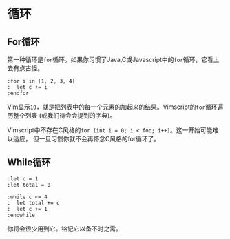 
循环
=======

For循环
---------

第一种循环是`for`循环。如果你习惯了Java,C或Javascript中的`for`循环，它看上去有点古怪。

    :for i in [1, 2, 3, 4]
    :  let c += i
    :endfor

Vim显示`10`，就是把列表中的每一个元素的加起来的结果。Vimscript的`for`循环遍历整个列表 (或我们待会会提到的字典)。

Vimscript中不存在C风格的`for (int i = 0; i < foo; i++)`。这一开始可能难以适应， 但一旦习惯你就不会再怀念C风格的for循环了。

While循环
-----------

    :let c = 1
    :let total = 0

    :while c <= 4
    :  let total += c
    :  let c += 1
    :endwhile

你将会很少用到它。铭记它以备不时之需。

